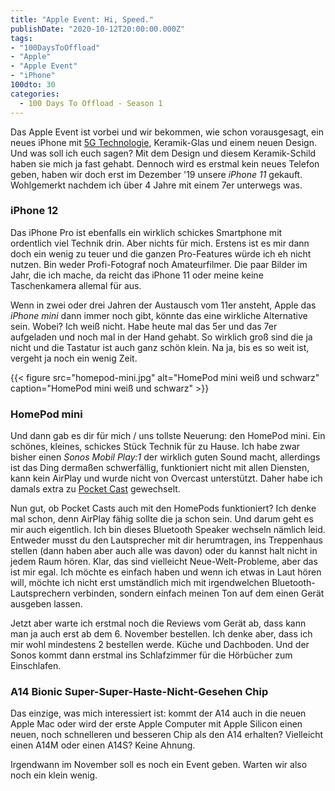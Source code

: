 ```yaml
---
title: "Apple Event: Hi, Speed."
publishDate: "2020-10-12T20:00:00.000Z"
tags:
- "100DaysToOffload"
- "Apple"
- "Apple Event"
- "iPhone"
100dto: 30
categories:
  - 100 Days To Offload - Season 1
---
```


Das Apple Event ist vorbei und wir bekommen, wie schon vorausgesagt, ein neues iPhone mit [5G Technologie](https://de.wikipedia.org/wiki/5G), Keramik-Glas und einem neuen Design. Und was soll ich euch sagen? Mit dem Design und diesem Keramik-Schild haben sie mich ja fast gehabt. Dennoch wird es erstmal kein neues Telefon geben, haben wir doch erst im Dezember '19 unsere *iPhone 11* gekauft. Wohlgemerkt nachdem ich über 4 Jahre mit einem 7er unterwegs was.

<!--more-->

### iPhone 12

Das iPhone Pro ist ebenfalls ein wirklich schickes Smartphone mit ordentlich viel Technik drin. Aber nichts für mich. Erstens ist es mir dann doch ein wenig zu teuer und die ganzen Pro-Features würde ich eh nicht nutzen. Bin weder Profi-Fotograf noch Amateurfilmer. Die paar Bilder im Jahr, die ich mache, da reicht das iPhone 11 oder meine keine Taschenkamera allemal für aus.

Wenn in zwei oder drei Jahren der Austausch vom 11er ansteht, Apple das *iPhone mini* dann immer noch gibt, könnte das eine wirkliche Alternative sein. Wobei? Ich weiß nicht. Habe heute mal das 5er und das 7er aufgeladen und noch mal in der Hand gehabt. So wirklich groß sind die ja nicht und die Tastatur ist auch ganz schön klein. Na ja, bis es so weit ist, vergeht ja noch ein wenig Zeit.

{{< figure src="homepod-mini.jpg" alt="HomePod mini weiß und schwarz" caption="HomePod mini weiß und schwarz" >}}

### HomePod mini

Und dann gab es dir für mich / uns tollste Neuerung: den HomePod mini. Ein schönes, kleines, schickes Stück Technik für zu Hause. Ich habe zwar bisher einen *Sonos Mobil Play:1* der wirklich guten Sound macht, allerdings ist das Ding dermaßen schwerfällig, funktioniert nicht mit allen Diensten, kann kein AirPlay und wurde nicht von Overcast unterstützt. Daher habe ich damals extra zu [Pocket Cast](https://www.pocketcasts.com/) gewechselt.

Nun gut, ob Pocket Casts auch mit den HomePods funktioniert? Ich denke mal schon, denn AirPlay fähig sollte die ja schon sein. Und darum geht es mir auch eigentlich. Ich bin dieses Bluetooth Speaker wechseln nämlich leid. Entweder musst du den Lautsprecher mit dir herumtragen, ins Treppenhaus stellen (dann haben aber auch alle was davon) oder du kannst halt nicht in jedem Raum hören. Klar, das sind vielleicht Neue-Welt-Probleme, aber das ist mir egal. Ich möchte es einfach haben und wenn ich etwas in Laut hören will, möchte ich nicht erst umständlich mich mit irgendwelchen Bluetooth-Lautsprechern verbinden, sondern einfach meinen Ton auf dem einen Gerät ausgeben lassen.

Jetzt aber warte ich erstmal noch die Reviews vom Gerät ab, dass kann man ja auch erst ab dem 6. November bestellen. Ich denke aber, dass ich mir wohl mindestens 2 bestellen werde. Küche und Dachboden. Und der Sonos kommt dann erstmal ins Schlafzimmer für die Hörbücher zum Einschlafen.

### A14 Bionic Super-Super-Haste-Nicht-Gesehen Chip

Das einzige, was mich interessiert ist: kommt der A14 auch in die neuen Apple Mac oder wird der erste Apple Computer mit Apple Silicon einen neuen, noch schnelleren und besseren Chip als den A14 erhalten? Vielleicht einen A14M oder einen A14S? Keine Ahnung.

Irgendwann im November soll es noch ein Event geben. Warten wir also noch ein klein wenig.
